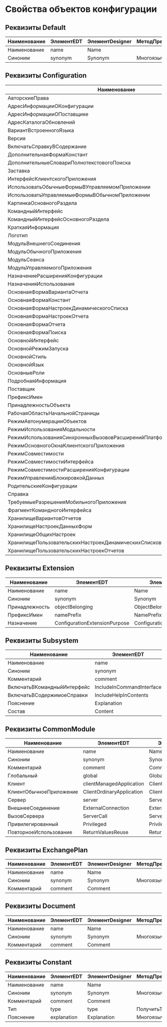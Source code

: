 # Свойства объектов конфигурации

## Реквизиты Default

| Наименование | ЭлементEDT | ЭлементDesigner | МетодПреобразования |
| ------------ | ---------- | --------------- | ------------------- |
| Наименование | name       | Name            |                     |
| Синоним      | synonym    | Synonym         | МногоязычнаяСтрока  |

## Реквизиты Configuration

| Наименование                                                            | ЭлементEDT                                      | ЭлементDesigner                                 | МетодПреобразования |
| ----------------------------------------------------------------------- | ----------------------------------------------- | ----------------------------------------------- | ------------------- |
| АвторскиеПрава                                                          | copyright                                       | Copyright                                       | МногоязычнаяСтрока  |
| АдресИнформацииОКонфигурации                                            | configurationInformationAddress                 | ConfigurationInformationAddress                 | МногоязычнаяСтрока  |
| АдресИнформацииОПоставщике                                              | vendorInformationAddress                        | VendorInformationAddress                        | МногоязычнаяСтрока  |
| АдресКаталогаОбновлений                                                 | updateCatalogAddress                            | UpdateCatalogAddress                            |                     |
| ВариантВстроенногоЯзыка                                                 | scriptVariant                                   | ScriptVariant                                   |                     |
| Версия                                                                  | version                                         | Version                                         |                     |
| ВключатьСправкуВСодержание                                              | includeHelpInContents                           | IncludeHelpInContents                           |                     |
| ДополнительнаяФормаКонстант                                             | auxiliaryConstantsForm                          | AuxiliaryConstantsForm                          |                     |
| ДополнительныеСловариПолнотекстовогоПоиска                              | additionalFullTextSearchDictionaries            | AdditionalFullTextSearchDictionaries            |                     |
| Заставка                                                                | splash                                          | Splash                                          |                     |
| ИнтерфейсКлиентскогоПриложения                                          | clientApplicationInterface                      | ClientApplicationInterface                      |                     |
| ИспользоватьОбычныеФормыВУправляемомПриложении                          | useOrdinaryFormInManagedApplication             | UseOrdinaryFormInManagedApplication             |                     |
| ИспользоватьУправляемыеФормыВОбычномПриложении                          | useManagedFormInOrdinaryApplication             | UseManagedFormInOrdinaryApplication             |                     |
| КартинкаОсновногоРаздела                                                | mainSectionPicture                              | MainSectionPicture                              |                     |
| КомандныйИнтерфейс                                                      | commandInterface                                | CommandInterface                                |                     |
| КомандныйИнтерфейсОсновногоРаздела                                      | mainSectionCommandInterface                     | MainSectionCommandInterface                     |                     |
| КраткаяИнформация                                                       | briefInformation                                | BriefInformation                                | МногоязычнаяСтрока  |
| Логотип                                                                 | logo                                            | Logo                                            |                     |
| МодульВнешнегоСоединения                                                | externalConnectionModule                        | ExternalConnectionModule                        |                     |
| МодульОбычногоПриложения                                                | ordinaryApplicationModule                       | OrdinaryApplicationModule                       |                     |
| МодульСеанса                                                            | sessionModule                                   | SessionModule                                   |                     |
| МодульУправляемогоПриложения                                            | managedApplicationModule                        | ManagedApplicationModule                        |                     |
| НазначениеРасширенияКонфигурации                                        | configurationExtensionPurpose                   | ConfigurationExtensionPurpose                   |                     |
| НазначенияИспользования                                                 | usePurposes                                     | UsePurposes                                     |                     |
| ОсновнаяФормаВариантаОтчета                                             | defaultReportVariantForm                        | DefaultReportVariantForm                        |                     |
| ОсновнаяФормаКонстант                                                   | defaultConstantsForm                            | DefaultConstantsForm                            |                     |
| ОсновнаяФормаНастроекДинамическогоСписка                                | defaultDynamicListSettingsForm                  | DefaultDynamicListSettingsForm                  |                     |
| ОсновнаяФормаНастроекОтчета                                             | defaultReportSettingsForm                       | DefaultReportSettingsForm                       |                     |
| ОсновнаяФормаОтчета                                                     | defaultReportForm                               | DefaultReportForm                               |                     |
| ОсновнаяФормаПоиска                                                     | defaultSearchForm                               | DefaultSearchForm                               |                     |
| ОсновнойИнтерфейс                                                       | defaultInterface                                | DefaultInterface                                |                     |
| ОсновнойРежимЗапуска                                                    | defaultRunMode                                  | DefaultRunMode                                  |                     |
| ОсновнойСтиль                                                           | defaultStyle                                    | DefaultStyle                                    |                     |
| ОсновнойЯзык                                                            | defaultLanguage                                 | DefaultLanguage                                 |                     |
| ОсновныеРоли                                                            | defaultRoles                                    | DefaultRoles                                    |                     |
| ПодробнаяИнформация                                                     | detailedInformation                             | DetailedInformation                             | МногоязычнаяСтрока  |
| Поставщик                                                               | vendor                                          | Vendor                                          |                     |
| ПрефиксИмен                                                             | namePrefix                                      | NamePrefix                                      |                     |
| ПринадлежностьОбъекта                                                   | objectBelonging                                 | ObjectBelonging                                 |                     |
| РабочаяОбластьНачальнойСтраницы                                         | homePageWorkArea                                | HomePageWorkArea                                |                     |
| РежимАвтонумерацииОбъектов                                              | objectAutonumerationMode                        | ObjectAutonumerationMode                        |                     |
| РежимИспользованияМодальности                                           | modalityUseMode                                 | ModalityUseMode                                 |                     |
| РежимИспользованияСинхронныхВызововРасширенийПлатформыИВнешнихКомпонент | synchronousPlatformExtensionAndAddInCallUseMode | SynchronousPlatformExtensionAndAddInCallUseMode |                     |
| РежимОсновногоОкнаКлиентскогоПриложения                                 | mainClientApplicationWindowMode                 | MainClientApplicationWindowMode                 |                     |
| РежимСовместимости                                                      | compatibilityMode                               | CompatibilityMode                               |                     |
| РежимСовместимостиИнтерфейса                                            | interfaceCompatibilityMode                      | InterfaceCompatibilityMode                      |                     |
| РежимСовместимостиРасширенияКонфигурации                                | configurationExtensionCompatibilityMode         | ConfigurationExtensionCompatibilityMode         |                     |
| РежимУправленияБлокировкойДанных                                        | dataLockControlMode                             | DataLockControlMode                             |                     |
| РодительскиеКонфигурации                                                | parentConfigurations                            | ParentConfigurations                            |                     |
| Справка                                                                 | help                                            | Help                                            |                     |
| ТребуемыеРазрешенияМобильногоПриложения                                 | requiredMobileApplicationPermissions            | RequiredMobileApplicationPermissions            |                     |
| ФрагментКомандногоИнтерфейса                                            | commandInterfaceFragment                        | CommandInterfaceFragment                        |                     |
| ХранилищеВариантовОтчетов                                               | reportsVariantsStorage                          | ReportsVariantsStorage                          |                     |
| ХранилищеНастроекДанныхФорм                                             | formDataSettingsStorage                         | FormDataSettingsStorage                         |                     |
| ХранилищеОбщихНастроек                                                  | commonSettingsStorage                           | CommonSettingsStorage                           |                     |
| ХранилищеПользовательскихНастроекДинамическихСписков                    | dynamicListsUserSettingsStorage                 | DynamicListsUserSettingsStorage                 |                     |
| ХранилищеПользовательскихНастроекОтчетов                                | reportsUserSettingsStorage                      | ReportsUserSettingsStorage                      |                     |

## Реквизиты Extension

| Наименование   | ЭлементEDT                    | ЭлементDesigner               | МетодПреобразования |
| -------------- | ----------------------------- | ----------------------------- | ------------------- |
| Наименование   | name                          | Name                          |                     |
| Синоним        | synonym                       | Synonym                       | МногоязычнаяСтрока  |
| Принадлежность | objectBelonging               | ObjectBelonging               |                     |
| ПрефиксИмен    | namePrefix                    | NamePrefix                    |                     |
| Назначение     | ConfigurationExtensionPurpose | ConfigurationExtensionPurpose |                     |

## Реквизиты Subsystem

| Наименование                | ЭлементEDT                | ЭлементDesigner           | МетодПреобразования |
| --------------------------- | ------------------------- | ------------------------- | ------------------- |
| Наименование                | name                      | Name                      |                     |
| Синоним                     | synonym                   | Synonym                   | МногоязычнаяСтрока  |
| Комментарий                 | comment                   | Comment                   |                     |
| ВключатьВКомандныйИнтерфейс | IncludeInCommandInterface | IncludeInCommandInterface | ЗначениеБулево      |
| ВключатьВСодержимоеСправки  | IncludeHelpInContents     | IncludeHelpInContents     | ЗначениеБулево      |
| Пояснение                   | Explanation               | Explanation               | МногоязычнаяСтрока  |
| Состав                      | Content                   | Content                   | СоставПодсистемы    |

## Реквизиты CommonModule

| Наименование            | ЭлементEDT                | ЭлементDesigner           | МетодПреобразования | ЗначениеПоУмолчанию |
| ----------------------- | ------------------------- | ------------------------- | ------------------- | ------------------- |
| Наименование            | name                      | Name                      |                     |                     |
| Синоним                 | synonym                   | Synonym                   | МногоязычнаяСтрока  |                     |
| Комментарий             | comment                   | Comment                   |                     |                     |
| Глобальный              | global                    | Global                    | ЗначениеБулево      | false               |
| Клиент                  | clientManagedApplication  | ClientManagedApplication  | ЗначениеБулево      | false               |
| КлиентОбычноеПриложение | ClientOrdinaryApplication | ClientOrdinaryApplication | ЗначениеБулево      | false               |
| Сервер                  | server                    | Server                    | ЗначениеБулево      | true                |
| ВнешнееСоединение       | ExternalConnection        | ExternalConnection        | ЗначениеБулево      | false               |
| ВызовСервера            | ServerCall                | ServerCall                | ЗначениеБулево      | false               |
| Привилегированный       | Privileged                | Privileged                | ЗначениеБулево      | false               |
| ПовторноеИспользование  | ReturnValuesReuse         | ReturnValuesReuse         |                     | DontUse             |

## Реквизиты ExchangePlan

| Наименование            | ЭлементEDT                | ЭлементDesigner           | МетодПреобразования | ЗначениеПоУмолчанию |
| ----------------------- | ------------------------- | ------------------------- | ------------------- | ------------------- |
| Наименование            | name                      | Name                      |                     |                     |
| Синоним                 | synonym                   | Synonym                   | МногоязычнаяСтрока  |                     |
| Комментарий             | comment                   | Comment                   |                     |                     |

## Реквизиты Document

| Наименование | ЭлементEDT | ЭлементDesigner | МетодПреобразования |
| ------------ | ---------- | --------------- | ------------------- |
| Наименование | name       | Name            |                     |
| Синоним      | synonym    | Synonym         | МногоязычнаяСтрока  |
| Комментарий  | comment    | Comment         |                     |

## Реквизиты Constant

| Наименование | ЭлементEDT  | ЭлементDesigner | МетодПреобразования |
| ------------ | ----------- | --------------- | ------------------- |
| Наименование | name        | Name            |                     |
| Синоним      | synonym     | Synonym         | МногоязычнаяСтрока  |
| Комментарий  | comment     | Comment         |                     |
| Тип          | type        | type            | ПолучитьТип         |
| Пояснение    | explanation | Explanation     | МногоязычнаяСтрока  |
